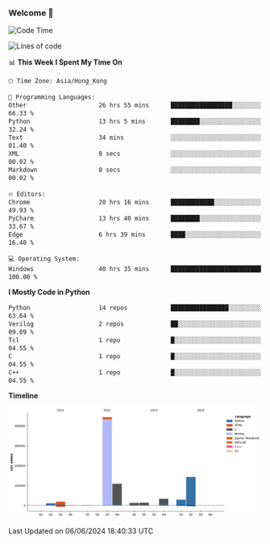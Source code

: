### Welcome 👋

<!--START_SECTION:waka-->
![Code Time](http://img.shields.io/badge/Code%20Time-134%20hrs%2048%20mins-blue)

![Lines of code](https://img.shields.io/badge/From%20Hello%20World%20I%27ve%20Written-814.2%20thousand%20lines%20of%20code-blue)

📊 **This Week I Spent My Time On** 

```text
🕑︎ Time Zone: Asia/Hong_Kong

💬 Programming Languages: 
Other                    26 hrs 55 mins      █████████████████░░░░░░░░   66.33 % 
Python                   13 hrs 5 mins       ████████░░░░░░░░░░░░░░░░░   32.24 % 
Text                     34 mins             ░░░░░░░░░░░░░░░░░░░░░░░░░   01.40 % 
XML                      0 secs              ░░░░░░░░░░░░░░░░░░░░░░░░░   00.02 % 
Markdown                 0 secs              ░░░░░░░░░░░░░░░░░░░░░░░░░   00.02 % 

🔥 Editors: 
Chrome                   20 hrs 16 mins      ████████████░░░░░░░░░░░░░   49.93 % 
PyCharm                  13 hrs 40 mins      ████████░░░░░░░░░░░░░░░░░   33.67 % 
Edge                     6 hrs 39 mins       ████░░░░░░░░░░░░░░░░░░░░░   16.40 % 

💻 Operating System: 
Windows                  40 hrs 35 mins      █████████████████████████   100.00 % 
```

**I Mostly Code in Python** 

```text
Python                   14 repos            ████████████████░░░░░░░░░   63.64 % 
Verilog                  2 repos             ██░░░░░░░░░░░░░░░░░░░░░░░   09.09 % 
Tcl                      1 repo              █░░░░░░░░░░░░░░░░░░░░░░░░   04.55 % 
C                        1 repo              █░░░░░░░░░░░░░░░░░░░░░░░░   04.55 % 
C++                      1 repo              █░░░░░░░░░░░░░░░░░░░░░░░░   04.55 % 
```



**Timeline**

![Lines of Code chart](https://raw.githubusercontent.com/xhj2501/xhj2501/main/assets/bar_graph.png)


 Last Updated on 06/06/2024 18:40:33 UTC
<!--END_SECTION:waka-->



